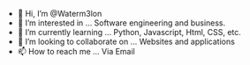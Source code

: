 - 👋 Hi, I’m @Waterm3lon
- 👀 I’m interested in ... Software engineering and business.
- 🌱 I’m currently learning ... Python, Javascript, Html, CSS, etc.
- 💞️ I’m looking to collaborate on ... Websites and applications
- 📫 How to reach me ... Via Email

<!---
Waterm3lon/Waterm3lon is a ✨ special ✨ repository because its `README.md` (this file) appears on your GitHub profile.
You can click the Preview link to take a look at your changes.
--->

